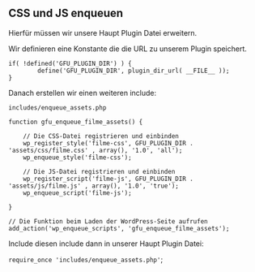## CSS und JS enqueuen

Hierfür müssen wir unsere Haupt Plugin Datei erweitern.

Wir definieren eine Konstante die die URL zu unserem Plugin speichert.

```
if( !defined('GFU_PLUGIN_DIR') ) {
        define('GFU_PLUGIN_DIR', plugin_dir_url( __FILE__ ));
}
```

Danach erstellen wir einen weiteren include:

`includes/enqueue_assets.php`

```
function gfu_enqueue_filme_assets() {

    // Die CSS-Datei registrieren und einbinden
    wp_register_style('filme-css', GFU_PLUGIN_DIR . 'assets/css/filme.css' , array(), '1.0', 'all');
    wp_enqueue_style('filme-css');

    // Die JS-Datei registrieren und einbinden
    wp_register_script('filme-js', GFU_PLUGIN_DIR . 'assets/js/filme.js' , array(), '1.0', 'true');
    wp_enqueue_script('filme-js');

}

// Die Funktion beim Laden der WordPress-Seite aufrufen
add_action('wp_enqueue_scripts', 'gfu_enqueue_filme_assets');
```

Include diesen include dann in unserer Haupt Plugin Datei:

`require_once 'includes/enqueue_assets.php'`;
